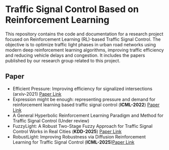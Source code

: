 # Traffic Signal Control Based on Reinforcement Learning

This repository contains the code and documentation for a research project focused on Reinforcement Learning (RL)-based Traffic Signal Control. The objective is to optimize traffic light phases in urban road networks using modern deep reinforcement learning algorithms, improving traffic efficiency and reducing vehicle delays and congestion. It includes the papers published by our research group related to this project.

## Paper

- Efficient Pressure: Improving efficiency for signalized intersections (arxiv-2021) [Paper Link](https://arxiv.org/abs/2112.02336)
- Expression might be enough: representing pressure and demand for reinforcement learning based traffic signal control (**ICML-2022**) [Paper Link](https://proceedings.mlr.press/v162/zhang22ah/zhang22ah.pdf)
- A General Hyperbolic Reinforcement Learning Paradigm and Method for Traffic Signal Control (Under review)
- FuzzyLight: A Robust Two-Stage Fuzzy Approach for Traffic Signal Control Works in Real Cities (**KDD-2025**) [Paper Link](https://dl.acm.org/doi/10.1145/3690624.3709393)
- RobustLight: Improving Robustness via Diffusion Reinforcement Learning for Traffic Signal Control (**ICML-2025**)[Paper Link](https://icml.cc/virtual/2025/poster/44919)
